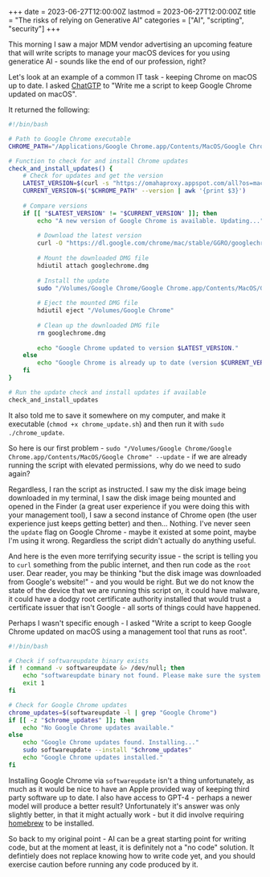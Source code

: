 +++
date = 2023-06-27T12:00:00Z
lastmod = 2023-06-27T12:00:00Z
title = "The risks of relying on Generative AI"
categories = ["AI", "scripting", "security"]
+++

This morning I saw a major MDM vendor advertising an upcoming feature that will write scripts to manage your macOS devices for you using generatice AI - sounds like the end of our profession, right?

Let's look at an example of a common IT task - keeping Chrome on macOS up to date. I asked [ChatGTP](https://chat.openai.com) to "Write me a script to keep Google Chrome updated on macOS".

It returned the following:

``` bash
#!/bin/bash

# Path to Google Chrome executable
CHROME_PATH="/Applications/Google Chrome.app/Contents/MacOS/Google Chrome"

# Function to check for and install Chrome updates
check_and_install_updates() {
    # Check for updates and get the version
    LATEST_VERSION=$(curl -s "https://omahaproxy.appspot.com/all?os=mac" | grep -m 1 stableversion | cut -d '"' -f 2)
    CURRENT_VERSION=$("$CHROME_PATH" --version | awk '{print $3}')
    
    # Compare versions
    if [[ "$LATEST_VERSION" != "$CURRENT_VERSION" ]]; then
        echo "A new version of Google Chrome is available. Updating..."
        
        # Download the latest version
        curl -O "https://dl.google.com/chrome/mac/stable/GGRO/googlechrome.dmg"
        
        # Mount the downloaded DMG file
        hdiutil attach googlechrome.dmg
        
        # Install the update
        sudo "/Volumes/Google Chrome/Google Chrome.app/Contents/MacOS/Google Chrome" --update
        
        # Eject the mounted DMG file
        hdiutil eject "/Volumes/Google Chrome"
        
        # Clean up the downloaded DMG file
        rm googlechrome.dmg
        
        echo "Google Chrome updated to version $LATEST_VERSION."
    else
        echo "Google Chrome is already up to date (version $CURRENT_VERSION)."
    fi
}

# Run the update check and install updates if available
check_and_install_updates
```

It also told me to save it somewhere on my computer, and make it executable (`chmod +x chrome_update.sh`) and then run it with `sudo ./chrome_update`.

So here is our first problem - `sudo "/Volumes/Google Chrome/Google Chrome.app/Contents/MacOS/Google Chrome" --update` - if we are already running the script with elevated permissions, why do we need to sudo again?

Regardless, I ran the script as instructed. I saw my the disk image being downloaded in my terminal, I saw the disk image being mounted and opened in the Finder (a great user experience if you were doing this with your management tool), I saw a second instance of Chrome open (the user experience just keeps getting better) and then... Nothing. I've never seen the `update` flag on Google Chrome - maybe it existed at some point, maybe I'm using it wrong. Regardless the script didn't actually do anything useful.

And here is the even more terrifying security issue - the script is telling you to `curl` something from the public internet, and then run code as the `root` user. Dear reader, you may be thinking "but the disk image was downloaded from Google's website!" - and you would be right. But we do not know the state of the device that we are running this script on, it could have malware, it could have a dodgy root certificate authority installed that would trust a certificate issuer that isn't Google - all sorts of things could have happened.

Perhaps I wasn't specific enough - I asked "Write a script to keep Google Chrome updated on macOS using a management tool that runs as root".

``` bash
#!/bin/bash

# Check if softwareupdate binary exists
if ! command -v softwareupdate &> /dev/null; then
    echo "softwareupdate binary not found. Please make sure the system software is up to date."
    exit 1
fi

# Check for Google Chrome updates
chrome_updates=$(softwareupdate -l | grep "Google Chrome")
if [[ -z "$chrome_updates" ]]; then
    echo "No Google Chrome updates available."
else
    echo "Google Chrome updates found. Installing..."
    sudo softwareupdate --install "$chrome_updates"
    echo "Google Chrome updates installed."
fi
```

Installing Google Chrome via `softwareupdate` isn't a thing unfortunately, as much as it would be nice to have an Apple provided way of keeping third party software up to date. I also have access to GPT-4 - perhaps a newer model will produce a better result? Unfortunately it's answer was only slightly better, in that it might actually work - but it did involve requiring [homebrew](https://brew.sh) to be installed.

So back to my original point - AI can be a great starting point for writing code, but at the moment at least, it is definitely not a "no code" solution. It defintiely does not replace knowing how to write code yet, and you should exercise caution before running any code produced by it.
